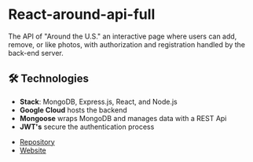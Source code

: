 # React-around-api-full
The API of "Around the U.S." an interactive page where users can add, remove, or like photos, with authorization and registration handled by the back-end server.

## 🛠 Technologies

- **Stack**: MongoDB, Express.js, React, and Node.js
- **Google Cloud** hosts the backend
- **Mongoose** wraps MongoDB and manages data with a REST Api
- **JWT's** secure the authentication process

* [ Repository](https://github.com/NuriyaAkh/react-around-api-full)
* [Website](https://nuriya.students.nomoredomainssbs.ru)
